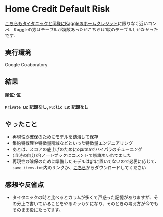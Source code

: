 # Home Credit Default Risk

[こちらもタイタニックと同様にKaggleのホームクレジット](https://www.kaggle.com/c/home-credit-default-risk/)に限りなく近いコンペ、Kaggleの方はテーブルが複数あったがこちらは1枚のテーブルしかなかったです.

## 実行環境
Google Colaboratory

## 結果
#### 順位: 位
#### `Private LB`: 記録なし, `Public LB`: 記録なし

## やったこと

- 再現性の確保のためにモデルを鋳潰して保存
- 集約特徴理や特徴量削減などといった特徴量エンジニアリング
- あとは、スコアの底上げのためにoputnaでハイパラのチューニング
- (当時の自分が)ノートブックにコメントで解説をいれてました
- 再現性の確保のために準備したモデルはgitに置いてないので必要に応じて、`save_items.txt`内のリンクか、[こちら](https://drive.google.com/file/d/1R_5tHcsnTNqGWRaWwlZoi-dQG1m3wgIv/view?usp=sharing)からダウンロードしてください

## 感想や反省点

- タイタニックの時と比べるとカラムが多くて戸惑った記憶がありますが、その分上で書いていることをやるキッカケになり、そのときの考え方が今でもそのまま役にたってます。


